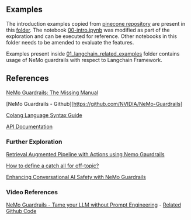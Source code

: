 ## Examples

The introduction examples copied from [pinecone repository](https://github.com/pinecone-io/examples/tree/master/learn/generation/chatbots/nemo-guardrails) are present in this [folder](./00_pinecone_provided_examples/). The notebook [00-intro.ipynb](./00_pinecone_provided_examples/00-intro/00-intro.ipynb) was modified as part of the exploration and can be executed for reference. Other notebooks in this folder needs to be amended to evaluate the features.

Examples present inside [01_langchain_related_examples](./01_langchain_related_examples/) folder contains usage of NeMo guardrails with respect to Langchain Framework.

## References

[NeMo Guardrails: The Missing Manual](https://www.pinecone.io/learn/nemo-guardrails-intro/)

[NeMo Guardrails - Github][https://github.com/NVIDIA/NeMo-Guardrails]

[Colang Language Syntax Guide](https://github.com/NVIDIA/NeMo-Guardrails/blob/develop/docs/user_guides/colang-language-syntax-guide.md)

[API Documentation](https://github.com/NVIDIA/NeMo-Guardrails/tree/develop/docs/api)

### Further Exploration

[Retrieval Augmented Pipeline with Actions using Nemo Gaurdrails](https://medium.aiplanet.com/retrieval-augmented-pipeline-with-actions-using-nemo-gaurdrails-447b84a5334b)

[How to define a catch all for off-topic?](https://github.com/NVIDIA/NeMo-Guardrails/discussions/129)

[Enhancing Conversational AI Safety with NeMo Guardrails](https://medium.com/@fabriziobonavita/enhancing-conversational-ai-safety-with-nemo-guardrails-a4f15f7bd315)

### Video References

[NeMo Guardrails - Tame your LLM without Prompt Engineering](https://youtu.be/3DfV6URqrZA?si=ppYLSMfpo9Wn1Gd0) - [Related Github Code](https://github.com/Coding-Crashkurse/NeMo-Guardrails/blob/main/basics.ipynb)
